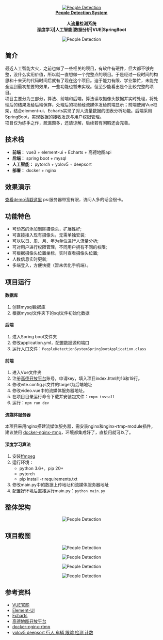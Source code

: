 <p align="center">
	<a href="https://github.com/xiwang-online/People-Detection-System">
		<img src="./img/logo.png" alt="People Detection" /><br />
		<b>People Detection System</b>
	</a><br />
	<br />
	<b>人流量检测系统</b><br />
	<b>深度学习|人工智能|数据分析|VUE|SpringBoot</b>
</p>
<p align="center">
<img src="./img/1.jpg" alt="People Detection" />
</p>


## 简介
最近人工智能大火，之前也做了一些相关的项目，有软件有硬件，但大都不够完整，没什么实用价值，所以就一直想做一个完整点的项目。于是经过一段时间的构思和十来天的代码时间后就有了现在这个项目。迫于能力有限、学业繁忙，未能完全达到最初想要的效果，一些功能也暂未实现。但至少能看出是个比较完整的项目。  
项目主要分为三部分，算法、前端和后端，算法读取摄像头数据并实时处理，将处理后的结果发给后端保存，处理后的视频经流媒体发给前端显示；前端使用Vue框架，结合element-ui、Echarts实现了对人流量数据的图表分析功能。后端采用SpringBoot，实现数据的接收发送与用户权限管理。  
项目仅为练手之作，疏漏颇多，还请谅解，后续若有闲暇还会完善。  


## 技术栈
- **前端：** vue3 + element-ui + Echarts + 高德地图api
- **后端：** spring boot + mysql
- **人工智能：** pytorch + yolov5 + deepsort
- **部署：** docker + nginx
## 效果演示
[查看demo请戳这里](https://people.xiwang.online)
ps:服务器带宽有限，访问人多的话会很卡。

## 功能特色
- 可动态的添加删除摄像头，扩展性好;
- 可直接接入现有摄像头，无需单独安装;
- 可以以日、周、月、年为单位进行人流量分析;
- 可对用户进行权限管理，不同用户拥有不同的权限;
- 可根据摄像头位置坐标，实时查看摄像头位置;
- 人数信息实时更新;
- 多端登入，方便快捷（暂未优化手机端）。


## 项目运行
#### 数据库
1. 创建mysql数据库
2. 根据mysql文件夹下的sql文件初始化数据

#### 后端
1. 进入Spring boot文件夹
2. 修改application.yml，配置数据源和端口
3. 运行入口文件：```PeopleDetectionSystemSpringBootApplication.class```

####  前端
1. 进入Vue文件夹
2. 注册[高德开放平台](https://lbs.amap.com/)账号，申请key，填入项目index.html的16和19行。
3. 修改vite.config.js文件的target为后端地址
4. 修改video.vue中的流媒体服务器地址。
5. 在项目目录运行命令下载并安装包文件：```cnpm install```
6. 运行：```npm run dev```

#### 流媒体服务器
本项目采用nginx搭建流媒体服务器，需安装nginx和nginx-rtmp-module插件，建议使用 [docker-nginx-rtmp](https://github.com/alfg/docker-nginx-rtmp)，环境都集成好了，直接用就可以了。

#### 深度学习算法
1. 安装[ffmpeg](https://ffmpeg.org/)
2. 运行环境：
    - python 3.6+，pip 20+
    - pytorch
    - pip install -r requirements.txt
3. 修改main.py中的数据上传地址和流媒体服务器地址
4. 配置好环境后直接运行main.py：```python main.py```

## 整体架构
<p align="center">
<img src="./img/constr.png" alt="People Detection" />
</p>

## 项目截图
<p align="center">
<img src="./img/1.jpg" alt="People Detection" />
</p>
<p align="center">
<img src="./img/3.jpg" alt="People Detection" />
</p>
<p align="center">
<img src="./img/2.jpg" alt="People Detection" />
</p>
<p align="center">
<img src="./img/4.jpg" alt="People Detection" />
</p>



## 参考资料
- [VUE官网](https://vuejs.org/)
- [Element-UI](https://element-plus.org/zh-CN/)
- [Echarts](https://echarts.apache.org/zh/index.html)
- [高德地图开放平台](https://console.amap.com/)
- [docker-nginx-rtmp](https://github.com/alfg/docker-nginx-rtmp)
- [yolov5 deepsort 行人 车辆 跟踪 检测 计数](https://github.com/dyh/unbox_yolov5_deepsort_counting)